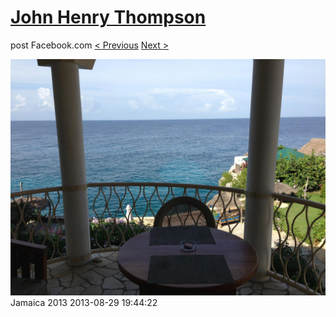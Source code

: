 # [John Henry Thompson](../README.md)
post Facebook.com
[< Previous](2013-08-29-47.md) [Next >](2013-08-29-49.md)

[![](../media/2013-08-29/Jamaica-2059.jpg)](../README.md)
Jamaica 2013
2013-08-29 19:44:22